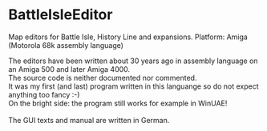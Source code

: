 # BattleIsleEditor
Map editors for Battle Isle, History Line and expansions. Platform: Amiga (Motorola 68k assembly language)

The editors have been written about 30 years ago in assembly language on an Amiga 500 and later Amiga 4000.<br>
The source code is neither documented nor commented.<br>
It was my first (and last) program written in this languange so do not expect anything too fancy :-)<br>
On the bright side: the program still works for example in WinUAE!<br>
<br>
The GUI texts and manual are written in German.
